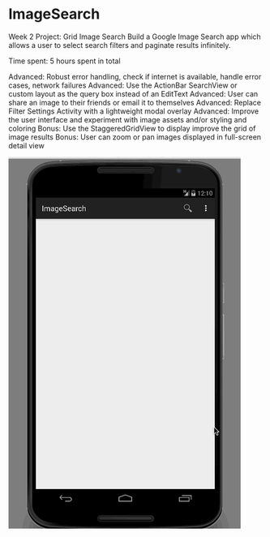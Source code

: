 # ImageSearch
Week 2 Project: Grid Image Search
Build a Google Image Search app which allows a user to select search filters and paginate results infinitely.

Time spent: 5 hours spent in total

Advanced: Robust error handling, check if internet is available, handle error cases, network failures
Advanced: Use the ActionBar SearchView or custom layout as the query box instead of an EditText
Advanced: User can share an image to their friends or email it to themselves
Advanced: Replace Filter Settings Activity with a lightweight modal overlay
Advanced: Improve the user interface and experiment with image assets and/or styling and coloring
Bonus: Use the StaggeredGridView to display improve the grid of image results
Bonus: User can zoom or pan images displayed in full-screen detail view

![alt tag](https://github.com/abhi9gandhi/ImageSearch/blob/master/ImageSearch.gif)
